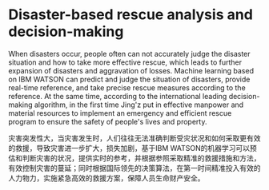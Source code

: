 # Disaster-based rescue analysis and decision-making
When disasters occur, people often can not accurately judge the disaster situation and how to take more effective rescue, which leads to further expansion of disasters and aggravation of losses. Machine learning based on IBM WATSON can predict and judge the situation of disasters, provide real-time reference, and take precise rescue measures according to the reference. At the same time, according to the international leading decision-making algorithm, in the first time Jing'z put in effective manpower and material resources to implement an emergency and efficient rescue program to ensure the safety of people's lives and property.

灾害突发性大，当灾害发生时，人们往往无法准确判断受灾状况和如何采取更有效的救援，导致灾害进一步扩大，损失加剧，基于IBM WATSON的机器学习可以预估和判断灾害的状况，提供实时的参考，并根据参照采取精准的救援措施和方法，有效控制灾害的蔓延；同时根据国际领先的决策算法，在第一时间精准投入有效的人力物力，实施紧急高效的救援方案，保障人员生命财产安全。
